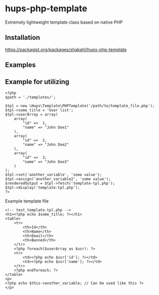 # hups-php-template

Extremely lightweight template class based on native PHP

## Installation

https://packagist.org/packages/shakahl/hups-php-template

## Examples

Example for utilizing
--

    <?php  
    $path = './templates/';  
 
    $tpl = new \Hups\Template\PHPTemplate('/path/to/template_file.php');
    $tpl->some_title = 'User list';
    $tpl->userArray = array(
    	array(
    		"id" =>  1,
    		"name" => "John Doe1"
    	),
    	array(
    		"id" =>  2,
    		"name" => "John Doe2"
    	),
    	array(
    		"id" =>  3,
    		"name" => "John Doe3"
    	)
    );
    $tpl->set('another_variable', 'some value');
    $tpl->assign('another_variable2', 'some value');
    $renderedOutput = $tpl->fetch('template-tpl.php');
    $tpl->display('template-tpl.php');
    ?>

Example template file

    <!-- test_template.tpl.php -->
    <h1><?php echo $some_title; ?></h1>
    <table>  
        <tr>  
            <th>Id</th>  
            <th>Name</th>  
            <th>Email</th>  
            <th>Banned</th>  
        </tr>  
        <?php foreach($userArray as $usr): ?>  
        <tr>  
            <td><?php echo $usr['id']; ?></td>  
            <td><?php echo $usr['name']; ?></td>  
        </tr>  
        <?php endforeach; ?>  
    </table>
    <p>
    <?php echo $this->another_variable; // Can be used like this ?>
    </p>



